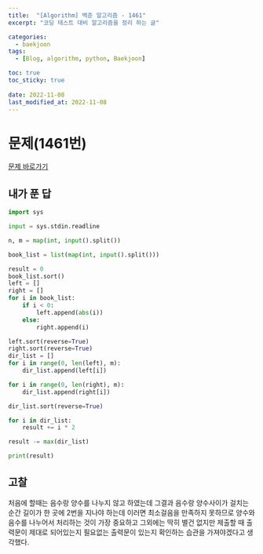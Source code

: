 ```yaml
---
title:  "[Algorithm] 백준 알고리즘 - 1461"
excerpt: "코딩 테스트 대비 알고리즘을 정리 하는 글"

categories:
  - baekjoon
tags:
  - [Blog, algorithm, python, Baekjoon]

toc: true
toc_sticky: true
 
date: 2022-11-08
last_modified_at: 2022-11-08
---
```


# 문제(1461번)

[문제 바로가기](https://www.acmicpc.net/problem/1461)


## 내가 푼 답
```python
import sys

input = sys.stdin.readline

n, m = map(int, input().split())

book_list = list(map(int, input().split()))

result = 0
book_list.sort()
left = []
right = []
for i in book_list:
    if i < 0:
        left.append(abs(i))
    else:
        right.append(i)

left.sort(reverse=True)
right.sort(reverse=True)
dir_list = []
for i in range(0, len(left), m):
    dir_list.append(left[i])

for i in range(0, len(right), m):
    dir_list.append(right[i])

dir_list.sort(reverse=True)

for i in dir_list:
    result += i * 2

result -= max(dir_list)

print(result)
```

## 고찰
처음에 할때는 음수랑 양수를 나누지 않고 하였는데 그결과 음수랑 양수사이가 걸치는 순간 길이가 한 곳에 2번을 지나야 하는데 이러면 최소걸음을 만족하지 못하므로 양수와 음수를 나누어서 처리하는 것이 가장 중요하고 그외에는 딱히 별건 없지만 제출할 때 출력문이 제대로 되어있는지 필요없는 출력문이 있는지 확인하는 습관을 가져야겠다고 생각했다.



